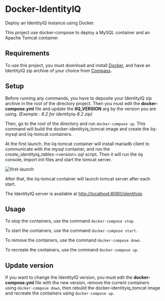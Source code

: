 # Docker-IdentityIQ
Deploy an IdentityIQ instance using Docker.

This project use docker-compose to deploy a MySQL container and an Apache Tomcat container.

## Requirements

To use this project, you must download and install [Docker](https://www.docker.com/get-started), and have an IdentityIQ zip archive of your choice from [Compass](https://community.sailpoint.com/t5/IdentityIQ-Server-Software/ct-p/IdentityIQ).

## Setup

Before running any commands, you have to deposite your IdentityIQ zip archive in the root of the directory project. Then you must edit the **docker-compose.yml** file and update the **IIQ_VERSION** arg by the version you are using. *(Exemple : 8.2 for identityiq-8.2.zip)*

Then, go to the root of the directory and run `docker-compose up`. This command will build the docker-identityiq_tomcat image and create the iiq-mysql and iiq-tomcat containers.

At the first launch, the iiq-tomcat container will install mariadb client to communicate with the mysql container, and run the *create_identityiq_tables-\<version\>.sql* script. Then it will run the iiq console, import init files and start the tomcat server.

![first-launch](https://user-images.githubusercontent.com/23320254/149496381-6e65d475-3312-4f7b-acbc-33131798ecf9.png)
  
After that, the iiq-tomcat container will launch tomcat server after each start.

The IdentityIQ server is available at [http://localhost:8080/identityiq](http://localhost:8080/identityiq).

## Usage

To stop the containers, use the command `docker-compose stop`.

To start the containers, use the command `docker-compose start`.

To remove the containers, use the command `docker-compose down`.

To recreate the containers, use the command `docker-compose up`.

## Update version

If you want to change the IdentityIQ version, you must edit the **docker-compose.yml** file with the new version, remove the current containers using `docker-compose down`, then rebuild the docker-identityiq_tomcat image and recreate the containers using `docker-compose up`.
